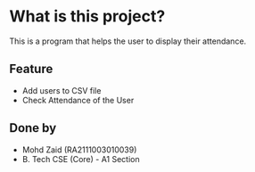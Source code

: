 # What is this project?
This is a program that helps the user to display their attendance.

## Feature
- Add users to CSV file
- Check Attendance of the User

## Done by
- Mohd Zaid (RA2111003010039)
- B. Tech CSE (Core) - A1 Section
